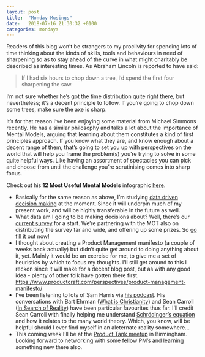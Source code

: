 ```yaml
---
layout: post
title:  "Monday Musings"
date:   2018-07-16 21:30:32 +0100
categories: mondays
---
```


Readers of this blog won’t be strangers to my proclivity for spending lots of time thinking about the kinds of skills, tools and behaviours in need of sharpening so as to stay ahead of the curve in what might charitably be described as interesting times. As Abraham Lincoln is reported to have said:

> If I had six hours to chop down a tree, I’d spend the first four sharpening the saw. 

I’m not sure whether he’s got the time distribution quite right there, but nevertheless; it’s a decent principle to follow. If you’re going to chop down some trees, make sure the axe is sharp. 

It’s for that reason I’ve been enjoying some material from Michael Simmons recently. He has a similar philosophy and talks a lot about the importance of Mental Models, arguing that learning about them constitutes a kind of first principles approach. If you know what they are, and know enough about a decent range of them, that’s going to set you up with perspectives on the world that will help you frame the problem(s) you’re trying to solve in some quite helpful ways. Like having an assortment of spectacles you can pick and choose from until the challenge you’re scrutinising comes into sharp focus. 

Check out his **12 Most Useful Mental Models** infographic [here](https://drive.google.com/file/d/12V2WISNqWeArYfzUKXMgX88paZeBW6Zm/view?inf_contact_key=66cc002792d844efb4e591bc75f8b2145b1f8ca5be635b1d5a1c803f966194f4).

* Basically for the same reason as above, I’m studying [data driven decision making][pwc-analytics] at the moment. Since it will underpin much of my present work, and will be highly transferable in the future as well. 
* What data am I going to be making decisions about? Well, there’s our [current survey](https://blog.gurock.com/win-prizes-fill-out-the-jira-testing-plugin-survey/) for a start. We’re partnering with the MOT also on distributing the survey far and wide, and offering up some prizes. So [go fill it out](https://blog.gurock.com/win-prizes-fill-out-the-jira-testing-plugin-survey/) now!
* I thought about creating a Product Management manifesto (a couple of weeks back actually) but didn’t quite get around to doing anything about it, yet. Mainly it would be an exercise for me, to give me a set of heuristics by which to focus my thoughts. I’ll still get around to this I reckon since it will make for a decent blog post, but as with any good idea - plenty of other folk have gotten there first. https://www.productcraft.com/perspectives/product-management-manifesto/
* I’ve been listening to lots of Sam Harris via [his podcast](https://samharris.org/podcast/). His conversations with Bart Ehrman ([What is Christianity](https://samharris.org/podcasts/what-is-christianity/)) and Sean Carroll ([In Search of Reality][search-reality]) have been particular favourites thus far. I’ll credit Sean Carroll with finally helping me understand [Schrödinger’s equation][search-reality] and how it relates to the many world theory. Which, you know, will be helpful should I ever find myself in an aleternate reality somewhere...
* This coming week I’ll be at the [Product Tank meetup](https://www.meetup.com/ProductTank-Birmingham/events/250137322/) in Birmingham. Looking forward to networking with some fellow PM’s and learning something new there also. 

[pwc-analytics]: https://www.coursera.org/specializations/pwc-analytics/
[search-reality]: https://samharris.org/podcasts/124-search-reality/